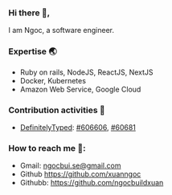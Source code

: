 ### Hi there 👋,
I am Ngoc, a software engineer.

### Expertise 🌏
- Ruby on rails, NodeJS, ReactJS, NextJS
- Docker, Kubernetes
- Amazon Web Service, Google Cloud

### Contribution activities 👐
  - [DefinitelyTyped](https://github.com/DefinitelyTyped/DefinitelyTyped): [#606606](https://github.com/DefinitelyTyped/DefinitelyTyped/pull/60668), [#60681](https://github.com/DefinitelyTyped/DefinitelyTyped/pull/60681)

### How to reach me 📩: 
- Gmail: ngocbui.se@gmail.com
- Github https://github.com/xuanngoc
- Githubb: https://github.com/ngocbuildxuan

